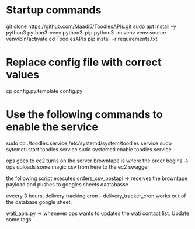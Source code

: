 # Startup commands
git clone https://github.com/Maadi5/ToodlesAPIs.git
sudo apt install -y python3 python3-venv python3-pip
python3 -m venv venv
source venv/bin/activate
cd ToodlesAPIs
pip install -r requirements.txt

# Replace config file with correct values
cp config.py.template config.py

# Use the following commands to enable the service
sudo cp ./toodles.service /etc/systemd/system/toodles.service
sudo sytemctl start toodles.service
sudo systemctl enable toodles.service


ops goes to ec2 turns on the server
browntape is where the order begins -> ops uploads some magic csv from here to the ec2 swagger

the following script executes
orders_csv_postapi -> receives the browntape payload and pushes to googles sheets daatabasse

eveery 3 hours, delivery tracking cron - delivery_tracker_cron
works out of the database google sheet. 

wati_apis.py -> whenever ops wants to updates the wati contact list. Update some tags 


